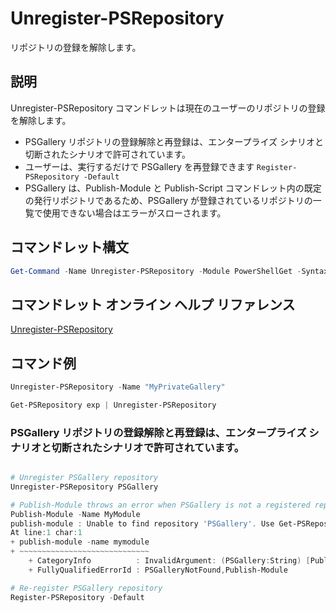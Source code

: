 # Unregister-PSRepository

リポジトリの登録を解除します。

## 説明

Unregister-PSRepository コマンドレットは現在のユーザーのリポジトリの登録を解除します。
- PSGallery リポジトリの登録解除と再登録は、エンタープライズ シナリオと切断されたシナリオで許可されています。
- ユーザーは、実行するだけで PSGallery を再登録できます `Register-PSRepository -Default`
- PSGallery は、Publish-Module と Publish-Script コマンドレット内の既定の発行リポジトリであるため、PSGallery が登録されているリポジトリの一覧で使用できない場合はエラーがスローされます。

## コマンドレット構文

```powershell
Get-Command -Name Unregister-PSRepository -Module PowerShellGet -Syntax
```
## コマンドレット オンライン ヘルプ リファレンス

[Unregister-PSRepository](http://go.microsoft.com/fwlink/?LinkID=517130)

## コマンド例

```powershell
Unregister-PSRepository -Name "MyPrivateGallery"

Get-PSRepository exp | Unregister-PSRepository
```

### PSGallery リポジトリの登録解除と再登録は、エンタープライズ シナリオと切断されたシナリオで許可されています。
```powershell

# Unregister PSGallery repository
Unregister-PSRepository PSGallery

# Publish-Module throws an error when PSGallery is not a registered repository
Publish-Module -Name MyModule
publish-module : Unable to find repository 'PSGallery'. Use Get-PSRepository to see all available repositories. Try again after specifying a valid repository name. You can use 'Register-PSRepository -Default' to register the PSGallery repository.
At line:1 char:1
+ publish-module -name mymodule
+ ~~~~~~~~~~~~~~~~~~~~~~~~~~~~~
    + CategoryInfo          : InvalidArgument: (PSGallery:String) [Publish-Module], ArgumentException
    + FullyQualifiedErrorId : PSGalleryNotFound,Publish-Module

# Re-register PSGallery repository
Register-PSRepository -Default
```

<!--HONumber=Aug16_HO3-->


